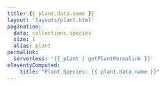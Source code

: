 ```yaml
---
title: {{ plant.data.name }}
layout: 'layouts/plant.html'
pagination:
  data: collections.species
  size: 1
  alias: plant
permalink:
  serverless: '{{ plant | getPlantPermalink }}'
eleventyComputed:
    title: "Plant Species: {{ plant.data.name }}"
---
```

